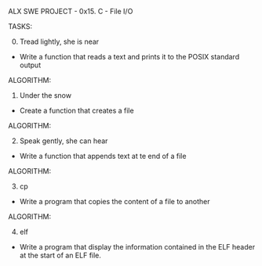 ALX SWE PROJECT - 0x15. C - File I/O

TASKS:

0. Tread lightly, she is near
- Write a function that reads a text and prints it to the POSIX standard
output

ALGORITHM:

1. Under the snow
- Create a function that creates a file

ALGORITHM:

2. Speak gently, she can hear
- Write a function that appends text at te end of a file

ALGORITHM:

3. cp
- Write a program that copies the content of a file to another

ALGORITHM:

4. elf
- Write a program that display the information contained in the ELF header
at the start of an ELF file.
